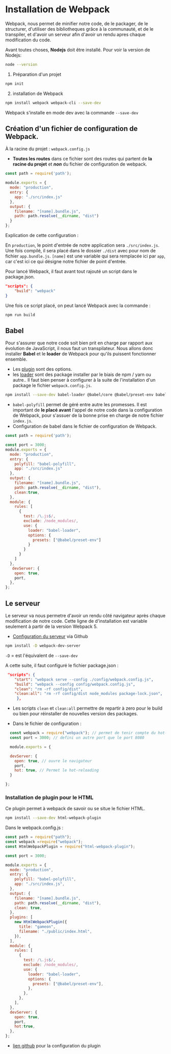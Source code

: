 # Installation de Webpack

Webpack, nous permet de minifier notre code, de le packager, de le structurer, d'utiliser des bibliotheques grâce à la communauté, et de le transpiler, et d'avoir un serveur afin d'avoir un rendu apres chaque modification du code.

Avant toutes choses, **Nodejs** doit être installé.
Pour voir la version de Nodejs:

```bash
node --version
```

1. Préparation d'un projet

```bash
npm init
```

2. installation de Webpack

```bash
npm install webpack webpack-cli --save-dev
```

Webpack s'installe en mode dev avec la commande `--save-dev`

## Création d'un fichier de configuration de Webpack.

À la racine du projet : `webpack.config.js`

- **Toutes les routes** dans ce fichier sont des routes qui partent de **la racine du projet** et ***non*** du fichier de configuration de webpack.

```javascript
const path = require('path');

module.exports = {
  mode: "production",
  entry: {
    app: "./src/index.js"
  },
  output: {
    filename: "[name].bundle.js",
    path: path.resolve(__dirname, "dist")
  }
};
```

Explication de cette configuration :

En `production`, le point d'entrée de notre application sera `./src/index.js`.
Une fois compilé, il sera placé dans le dossier `./dist` avec pour nom de fichier `app.bundle.js`. `[name]` est une variable qui sera remplacée ici par `app`, car c'est ici ce qui désigne notre fichier de point d'entrée.

Pour lancé Webpack, il faut avant tout rajouté un script dans le package.json.

```json
"scripts": {
    "build": "webpack"
}
```

Une fois ce script placé, on peut lancé Webpack avec la commande :

```bash
npm run build
```

## Babel

   Pour s'assurer que notre code soit bien prit en charge par rapport aux évolution de JavaScript, il nous faut un transpilateur.
   Nous allons donc installer **Babel** et le **loader** de Webpack pour qu'ils puissent fonctionner ensemble.

- Les [plugin](https://webpack.js.org/plugins/) sont des options.
- les [loader](https://webpack.js.org/loaders/#transpiling) sont des package installer par le biais de npm / yarn ou autre.. Il faut bien penser à configurer à la suite de l'installation d'un package le fichier `webpack.config.js`.

```bash
npm install --save-dev babel-loader @babel/core @babel/preset-env babel-polyfill
```

- `babel-polyfill` permet de géré entre autre les promesses.
  Il est important de **le placé avant** l'appel de notre code dans la configuration de Webpack, pour s'assuer de la bonne prise en charge de notre fichier `index.js`.
- Configuration de babel dans le fichier de configuration de Webpack.

````javascript
const path = require('path');

const port = 3000;
module.exports = {
  mode: "production",
  entry: {
    polyfill: "babel-polyfill",
    app: "./src/index.js"
  },
  output: {
    filename: "[name].bundle.js",
    path: path.resolve(__dirname, "dist"),
    clean:true,
  },
  module: {
    rules: [
      {
        test: /\.js$/,
        exclude: /node_modules/,
        use: {
          loader: "babel-loader",
          options: {
            presets: ["@babel/preset-env"]
          }
        }
      }
    ]
  },
   devServer: {
    open: true,
    port,
  },
};
````

## Le serveur

Le serveur va nous permetre d'avoir un rendu côté navigateur après chaque modification de notre code.
Cette ligne de d'installation est variable seulement à partir de la version Webpack 5.

- [Configuration du serveur](https://github.com/webpack/webpack-dev-server) via Github

````bash
npm install -D webpack-dev-server
````

`-D` = est l'équivalent de `--save-dev`

A cette suite, il faut configuré le fichier package.json :

````json
 "scripts": {
    "start": "webpack serve --config ./config/webpack.config.js",
    "build": "webpack --config config/webpack.config.js",
    "clean": "rm -rf config/dist",
    "clean:all": "rm -rf config/dist node_modules package-lock.json",
     },
````

- Les scripts `clean` et `clean:all` permettre de repartir à zero pour le build ou bien pour réinstaller de nouvelles version des packages.

- Dans le fichier de configuration :

````javascript
  const webpack = require("webpack"); // permet de tenir compte du hot-reloading
  const port = 3000; // defini un autre port que le port 8080 

  module.exports = {

  devServer: {
    open: true, // ouvre le navigateur
    port,
    hot: true, // Permet le hot-reloading
  }

};

````

### Installation de plugin pour le HTML

   Ce plugin permet à webpack de savoir ou se situe le fichier HTML.

````bash
npm install --save-dev html-webpack-plugin
````

Dans le webpack.config.js :

````javascript
const path = require("path");
const webpack =require("webpack");
const HtmlWebpackPlugin = require("html-webpack-plugin");

const port = 3000;

module.exports = {
  mode: "production",
  entry: {
    polyfill: "babel-polyfill",
    app: "./src/index.js",
  },
  output: {
    filename: "[name].bundle.js",
    path: path.resolve(__dirname, "dist"),
    clean: true,
  },
  plugins: [
    new HtmlWebpackPlugin({
      title: "gameon",
      filename: "./public/index.html",
    }),
  ],
  module: {
    rules: [
      {
        test: /\.js$/,
        exclude: /node_modules/,
        use: {
          loader: "babel-loader",
          options: {
            presets: ["@babel/preset-env"],
          },
        },
      },
    ],
  },
  devServer: {
    open: true,
    port,
    hot:true,
  },
};

````

- [lien github](https://github.com/jantimon/html-webpack-plugin#options) pour la configuration du plugin
